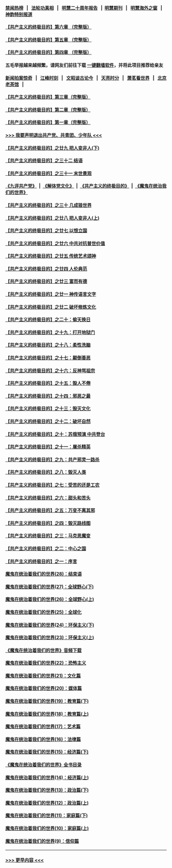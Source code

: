 #### [禁闻热榜](热点新闻.md?=0)  &nbsp;&nbsp;|&nbsp;&nbsp; [法轮功真相](https://github.com/gfw-breaker/truth/blob/master/README.md?=0) &nbsp;&nbsp;|&nbsp;&nbsp; [明慧二十周年报告](https://github.com/gfw-breaker/mh-reports/blob/master/README.md?=0) &nbsp;&nbsp;|&nbsp;&nbsp;[明慧期刊](https://github.com/gfw-breaker/mh-qikan) &nbsp;&nbsp;|&nbsp;&nbsp; [明慧海外之窗](https://github.com/gfw-breaker/mh-news/blob/master/README.md?=0) &nbsp;&nbsp;|&nbsp;&nbsp; [神韵特别报道](https://github.com/gfw-breaker/mh-news/blob/master/shenyun.md?=0)
#### [【共产主义的终极目的】第六章 （完整版）](../pages/nsc422/n11428913.md?t=02271331) 
#### [【共产主义的终极目的】第五章 （完整版）](../pages/nsc422/n11428912.md?t=02271331) 
#### [【共产主义的终极目的】第四章 （完整版）](../pages/nsc422/n11428907.md?t=02271331) 
#### 五毛举报越来越频繁，请网友们前往下载 [一键翻墙软件](https://github.com/gfw-breaker/ssr-accounts)，并将此项目推荐给亲友
#### [新闻拍案惊奇](https://github.com/gfw-breaker/banned-news/blob/master/pages/link4.md) &nbsp;&nbsp;|&nbsp;&nbsp; [江峰时刻](https://github.com/gfw-breaker/banned-news/blob/master/pages/link4.md) &nbsp;&nbsp;|&nbsp;&nbsp; [文昭谈古论今](https://github.com/gfw-breaker/banned-news/blob/master/pages/link4.md) &nbsp;&nbsp;|&nbsp;&nbsp; [天亮时分](https://github.com/gfw-breaker/banned-news/blob/master/pages/link4.md) &nbsp;&nbsp;|&nbsp;&nbsp; [萧茗看世界](https://github.com/gfw-breaker/banned-news/blob/master/pages/link4.md) &nbsp;&nbsp;|&nbsp;&nbsp; [北京老茶馆](https://github.com/gfw-breaker/banned-news/blob/master/pages/link4.md) &nbsp;&nbsp;|&nbsp;&nbsp; 
#### [【共产主义的终极目的】第三章（完整版）](../pages/nsc422/n11428848.md?t=02271331) 
#### [【共产主义的终极目的】第二章（完整版）](../pages/nsc422/n11428831.md?t=02271331) 
#### [【共产主义的终极目的】第一章（完整版）](../pages/nsc422/n11417651.md?t=02271331) 
#### [>>> 我要声明退出共产党、共青团、少年队 <<<](https://github.com/begood0513/goodnews/blob/master/quit/letter.md) 
#### [【共产主义的终极目的】之廿九 把人变非人(下)](../pages/nsc422/n11344140.md?t=02271331) 
#### [【共产主义的终极目的】之三十二 结语](../pages/nsc422/n11360535.md?t=02271331) 
#### [【共产主义的终极目的】之三十一 末世景观](../pages/nsc422/n11351129.md?t=02271331) 
#### [《九评共产党》](https://github.com/begood0513/9ping.md/blob/master/README.md) &nbsp;|&nbsp; [《解体党文化》](../../../../jtdwh.md/blob/master/README.md)  &nbsp;|&nbsp; [《共产主义的终极目的》](../../../../gczydzjmd.md/blob/master/README.md) &nbsp;|&nbsp; [《魔鬼在统治我们的世界》](../../../../mgztzwmdsj.md/blob/master/README.md) 
#### [【共产主义的终极目的】之三十 几成狼世界](../pages/nsc422/n11348280.md?t=02271331) 
#### [【共产主义的终极目的】之廿八 把人变非人(上)](../pages/nsc422/n11340492.md?t=02271331) 
#### [【共产主义的终极目的】之廿七 以恨立国](../pages/nsc422/n11336944.md?t=02271331) 
#### [【共产主义的终极目的】之廿六 中共对抗普世价值](../pages/nsc422/n11324785.md?t=02271331) 
#### [【共产主义的终极目的】之廿五 传统艺术颂神](../pages/nsc422/n11296396.md?t=02271331) 
#### [【共产主义的终极目的】之廿四 人伦典范](../pages/nsc422/n11296397.md?t=02271331) 
#### [【共产主义的终极目的】之廿三 富而有德](../pages/nsc422/n11283598.md?t=02271331) 
#### [【共产主义的终极目的】之廿一 神传语言文字](../pages/nsc422/n11263265.md?t=02271331) 
#### [【共产主义的终极目的】之廿二 破坏修炼文化](../pages/nsc422/n11245728.md?t=02271331) 
#### [【共产主义的终极目的】之二十：偷天换日](../pages/nsc422/n11238846.md?t=02271331) 
#### [【共产主义的终极目的】之十九：打开地狱门](../pages/nsc422/n11206376.md?t=02271331) 
#### [【共产主义的终极目的】之十八：柔性洗脑](../pages/nsc422/n11199994.md?t=02271331) 
#### [【共产主义的终极目的】之十七：颠倒善恶](../pages/nsc422/n11179782.md?t=02271331) 
#### [【共产主义的终极目的】之十六：反神骂祖宗](../pages/nsc422/n11166798.md?t=02271331) 
#### [【共产主义的终极目的】之十五：毁人不倦](../pages/nsc422/n11166792.md?t=02271331) 
#### [【共产主义的终极目的】之十四：邪恶之最](../pages/nsc422/n11150249.md?t=02271331) 
#### [【共产主义的终极目的】之十三：毁灭文化](../pages/nsc422/n11135227.md?t=02271331) 
#### [【共产主义的终极目的】之十二：破坏自然](../pages/nsc422/n11135214.md?t=02271331) 
#### [【共产主义的终极目的】之十：苏俄预演 中共登台](../pages/nsc422/n11118424.md?t=02271331) 
#### [【共产主义的终极目的】之十一：屠杀精英](../pages/nsc422/n11118442.md?t=02271331) 
#### [【共产主义的终极目的】之九：共产邪灵一路杀](../pages/nsc422/n11114139.md?t=02271331) 
#### [【共产主义的终极目的】之八：毁灭人类](../pages/nsc422/n11108503.md?t=02271331) 
#### [【共产主义的终极目的】之七：受苦的还是工农](../pages/nsc422/n11101809.md?t=02271331) 
#### [【共产主义的终极目的】之六：甜头和苦头](../pages/nsc422/n11096971.md?t=02271331) 
#### [【共产主义的终极目的】之五：万变不离其邪](../pages/nsc422/n11091285.md?t=02271331) 
#### [【共产主义的终极目的】之四：毁灭路线图](../pages/nsc422/n11086284.md?t=02271331) 
#### [【共产主义的终极目的】之三：马克思魔变](../pages/nsc422/n11061941.md?t=02271331) 
#### [【共产主义的终极目的】之二：中心之国](../pages/nsc422/n11047728.md?t=02271331) 
#### [【共产主义的终极目的】之一：序言](../pages/nsc422/n11086077.md?t=02271331) 
#### [魔鬼在统治着我们的世界(28)：结束语](../pages/nsc422/n10936246.md?t=02271331) 
#### [魔鬼在统治着我们的世界(27)：全球野心(下)](../pages/nsc422/n10928319.md?t=02271331) 
#### [魔鬼在统治着我们的世界(26)：全球野心(上)](../pages/nsc422/n10900318.md?t=02271331) 
#### [魔鬼在统治着我们的世界(25)：全球化](../pages/nsc422/n10788205.md?t=02271331) 
#### [魔鬼在统治着我们的世界(24)：环保主义(下)](../pages/nsc422/n10695307.md?t=02271331) 
#### [魔鬼在统治着我们的世界(23)：环保主义(上)](../pages/nsc422/n10688613.md?t=02271331) 
#### [《魔鬼在统治着我们的世界》音频下载](../pages/nsc422/n10635553.md?t=02271331) 
#### [魔鬼在统治着我们的世界(22)：恐怖主义](../pages/nsc422/n10614727.md?t=02271331) 
#### [魔鬼在统治着我们的世界(21)：文化篇](../pages/nsc422/n10597706.md?t=02271331) 
#### [魔鬼在统治着我们的世界(20)：媒体篇](../pages/nsc422/n10586579.md?t=02271331) 
#### [魔鬼在统治着我们的世界(19)：教育篇(下)](../pages/nsc422/n10564808.md?t=02271331) 
#### [魔鬼在统治着我们的世界(18)：教育篇(上)](../pages/nsc422/n10526970.md?t=02271331) 
#### [魔鬼在统治着我们的世界(17)：艺术篇](../pages/nsc422/n10499093.md?t=02271331) 
#### [魔鬼在统治着我们的世界(16)：法律篇](../pages/nsc422/n10485969.md?t=02271331) 
#### [魔鬼在统治着我们的世界(15)：经济篇(下)](../pages/nsc422/n10469975.md?t=02271331) 
#### [《魔鬼在统治着我们的世界》全书目录](../pages/nsc422/n10464261.md?t=02271331) 
#### [魔鬼在统治着我们的世界(14)：经济篇(上)](../pages/nsc422/n10457370.md?t=02271331) 
#### [魔鬼在统治着我们的世界(13)：政治篇(下)](../pages/nsc422/n10448270.md?t=02271331) 
#### [魔鬼在统治着我们的世界(12)：政治篇(上)](../pages/nsc422/n10444576.md?t=02271331) 
#### [魔鬼在统治着我们的世界(11)：家庭篇(下)](../pages/nsc422/n10440961.md?t=02271331) 
#### [魔鬼在统治着我们的世界(10)：家庭篇(上)](../pages/nsc422/n10435448.md?t=02271331) 
#### [魔鬼在统治着我们的世界(9)：信仰篇](../pages/nsc422/n10432159.md?t=02271331) 

----
#### [ >>> 更早内容 <<< ](../indexes/nsc422-earlier.md)
